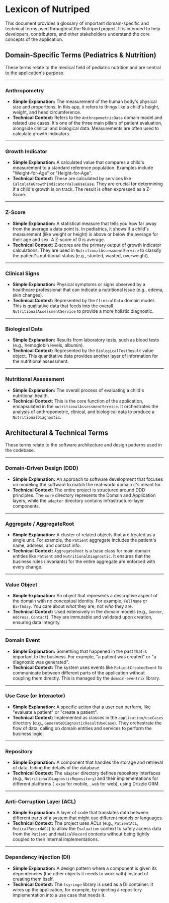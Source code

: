 # Lexicon of Nutriped

This document provides a glossary of important domain-specific and technical terms used throughout the Nutriped project. It is intended to help developers, contributors, and other stakeholders understand the core concepts of the application.

## Domain-Specific Terms (Pediatrics & Nutrition)

These terms relate to the medical field of pediatric nutrition and are central to the application's purpose.

---

### **Anthropometry**


- **Simple Explanation:** The measurement of the human body's physical size and proportions. In this app, it refers to things like a child's height, weight, and head circumference.
- **Technical Context:** Refers to the `AnthropometricData` domain model and related use cases. It's one of the three main pillars of patient evaluation, alongside clinical and biological data. Measurements are often used to calculate growth indicators.

---

### **Growth Indicator**


*   **Simple Explanation:** A calculated value that compares a child's measurement to a standard reference population. Examples include "Weight-for-Age" or "Height-for-Age".
*   **Technical Context:** These are calculated by services like `CalculateGrowthIndicatorValueUseCase`. They are crucial for determining if a child's growth is on track. The result is often expressed as a Z-Score.


---

### **Z-Score**


*   **Simple Explanation:** A statistical measure that tells you how far away from the average a data point is. In pediatrics, it shows if a child's measurement (like weight or height) is above or below the average for their age and sex. A Z-score of 0 is average.
*   **Technical Context:** Z-scores are the primary output of growth indicator calculations. They are used in `NutritionalAssessmentService` to classify the patient's nutritional status (e.g., stunted, wasted, overweight).


---

### **Clinical Signs**


*   **Simple Explanation:** Physical symptoms or signs observed by a healthcare professional that can indicate a nutritional issue (e.g., edema, skin changes).
*   **Technical Context:** Represented by the `ClinicalData` domain model. This is qualitative data that feeds into the overall `NutritionalAssessmentService` to provide a more holistic diagnostic.


---

### **Biological Data**


*   **Simple Explanation:** Results from laboratory tests, such as blood tests (e.g., hemoglobin levels, albumin).
*   **Technical Context:** Represented by the `BiologicalTestResult` value object. This quantitative data provides another layer of information for the nutritional assessment.

---

### **Nutritional Assessment**


*   **Simple Explanation:** The overall process of evaluating a child's nutritional health.
*   **Technical Context:** This is the core function of the application, encapsulated in the `nutritionalAssessmentService`. It orchestrates the analysis of anthropometric, clinical, and biological data to produce a `NutritionalDiagnostic`.


## Architectural & Technical Terms

These terms relate to the software architecture and design patterns used in the codebase.

---

### **Domain-Driven Design (DDD)**


*   **Simple Explanation:** An approach to software development that focuses on modeling the software to match the real-world domain it's meant for.
*   **Technical Context:** The entire project is structured around DDD principles. The `core` directory represents the Domain and Application layers, while the `adapter` directory contains Infrastructure-layer components.


---

### **Aggregate / AggregateRoot**


*   **Simple Explanation:** A cluster of related objects that are treated as a single unit. For example, the `Patient` aggregate includes the patient's name, address, and contact info.
*   **Technical Context:** `AggregateRoot` is a base class for main domain entities like `Patient` and `NutritionalDiagnostic`. It ensures that the business rules (invariants) for the entire aggregate are enforced with every change.


---

### **Value Object**

*   **Simple Explanation:** An object that represents a descriptive aspect of the domain with no conceptual identity. For example, `FullName` or `Birthday`. You care about *what* they are, not *who* they are.
*   **Technical Context:** Used extensively in the domain models (e.g., `Gender`, `Address`, `Contact`). They are immutable and validated upon creation, ensuring data integrity.


---

### **Domain Event**


*   **Simple Explanation:** Something that happened in the past that is important to the business. For example, "a patient was created" or "a diagnostic was generated".
*   **Technical Context:** The system uses events like `PatientCreatedEvent` to communicate between different parts of the application without coupling them directly. This is managed by the `domain-eventrix` library.


---

### **Use Case (or Interactor)**


*   **Simple Explanation:** A specific action that a user can perform, like "evaluate a patient" or "create a patient".
*   **Technical Context:** Implemented as classes in the `application/useCases` directory (e.g., `GenerateDiagnosticResultUseCase`). They orchestrate the flow of data, calling on domain entities and services to perform the business logic.


---

### **Repository**


*   **Simple Explanation:** A component that handles the storage and retrieval of data, hiding the details of the database.
*   **Technical Context:** The `adapter` directory defines repository interfaces (e.g., `NutritionalDiagnosticRepository`) and their implementations for different platforms (`.expo` for mobile, `.web` for web), using Drizzle ORM.


---

### **Anti-Corruption Layer (ACL)**


*   **Simple Explanation:** A layer of code that translates data between different parts of a system that might use different models or languages.
*   **Technical Context:** The project uses ACLs (e.g., `PatientACL`, `MedicalRecordACL`) to allow the `Evaluation` context to safely access data from the `Patient` and `MedicalRecord` contexts without being tightly coupled to their internal implementations.


---

### **Dependency Injection (DI)**


*   **Simple Explanation:** A design pattern where a component is given its dependencies (the other objects it needs to work with) instead of creating them itself.
*   **Technical Context:** The `tsyringe` library is used as a DI container. It wires up the application, for example, by injecting a repository implementation into a use case that needs it.

